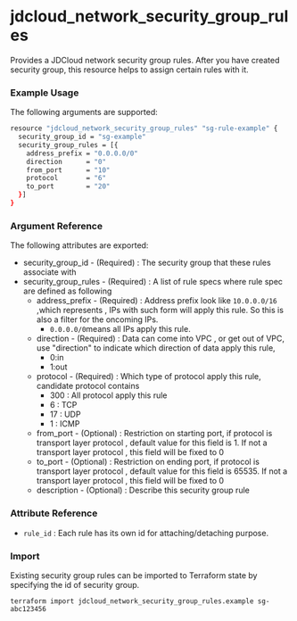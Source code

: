 # jdcloud\_network\_security\_group\_rules

Provides a JDCloud network security group rules. After you have created security group, this resource helps to assign certain rules with it.

### Example Usage

The following arguments are supported:

```bash
resource "jdcloud_network_security_group_rules" "sg-rule-example" {
  security_group_id = "sg-example"
  security_group_rules = [{
    address_prefix = "0.0.0.0/0"
    direction      = "0"
    from_port      = "10"
    protocol       = "6"
    to_port        = "20"
  }]
}
```

### Argument Reference

The following attributes are exported:

* security\_group\_id - \(Required\) : The security group that these rules associate with
* security\_group\_rules - \(Required\) :  A list of rule specs where rule spec are defined as following
  * address\_prefix - \(Required\) : Address prefix look like `10.0.0.0/16` ,which represents , IPs with such form will apply this rule. So this is also a filter for the oncoming IPs.
    * `0.0.0.0/0`means all IPs apply this rule.
  * direction - \(Required\) : Data can come into VPC , or get out of VPC, use "direction" to indicate which direction of data apply this rule, 
    * 0:in
    * 1:out
  * protocol - \(Required\) : Which type of protocol apply this rule, candidate protocol contains 
    * 300 : All protocol apply this rule
    * 6 : TCP 
    * 17 : UDP
    * 1 : ICMP
  * from\_port - \(Optional\) : Restriction on starting port, if protocol is transport layer protocol , default value for this field is 1. If not a transport layer protocol , this field will be fixed to 0
  * to\_port - \(Optional\) : Restriction on ending port, if protocol is transport layer protocol , default value for this field is 65535. If not a transport layer protocol , this field will be fixed to 0
  * description - \(Optional\) :  Describe this security group rule

### Attribute Reference

* `rule_id` : Each rule has its own id for attaching/detaching purpose.

### Import

Existing security group rules can be imported to Terraform state by specifying the id of security group.

```text
terraform import jdcloud_network_security_group_rules.example sg-abc123456
```




